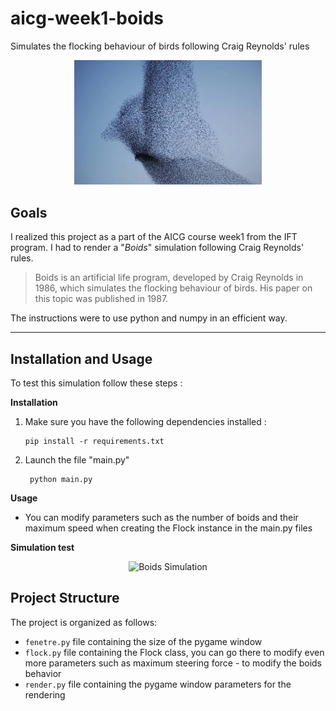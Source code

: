 # aicg-week1-boids
Simulates the flocking behaviour of birds following Craig Reynolds' rules

<p align="center">
  <img src="https://github.com/ArthurSZANTYR/aicg-week1-boids/blob/main/examples/vast-bird-shaped-murmuration-flock-of-starlings.png" alt="Bird Flock" width="300">
</p>


## Goals
I realized this project as a part of the AICG course week1 from the IFT program. I had to render a "*Boids*" simulation following Craig Reynolds' rules.

> Boids is an artificial life program, developed by Craig Reynolds in 1986, which simulates the flocking behaviour of birds. His paper on this topic was published in 1987.

The instructions were to use python and numpy in an efficient way.

--------

## Installation and Usage
To test this simulation follow these steps :


__Installation__
1. Make sure you have the following dependencies installed : 
   ```shell
   pip install -r requirements.txt 

2. Launch the file "main.py"
    ```shell
     python main.py

__Usage__

* You can modify parameters such as the number of boids and their maximum speed when creating the Flock instance in the main.py files

__Simulation test__

<p align="center">
  <img src="https://github.com/ArthurSZANTYR/aicg-week1-boids/blob/main/examples/boids_simulation_50.gif" alt="Boids Simulation" width="400">
</p>


## Project Structure

The project is organized as follows:

- `fenetre.py` file containing the size of the pygame window
- `flock.py` file containing the Flock class, you can go there to modify even more parameters such as maximum steering force - to modify the boids behavior
- `render.py` file containing the pygame window parameters for the rendering
